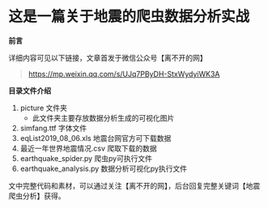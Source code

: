 # 这是一篇关于地震的爬虫数据分析实战

**前言**

详细内容可见以下链接，文章首发于微信公众号【离不开的网】

> https://mp.weixin.qq.com/s/UJq7PByDH-StxWydyiWK3A



**目录文件介绍**

1. picture 文件夹
   * 此文件夹主要存放数据分析生成的可视化图片
2. simfang.ttf    字体文件
3. eqList2019_08_06.xls    地震台网官方可下载数据
4. 最近一年世界地震情况.csv    爬取下载的数据
5. earthquake_spider.py    爬虫py可执行文件
6. earthquake_analysis.py    数据分析可视化py执行文件



文中完整代码和素材，可以通过关注【离不开的网】，后台回复完整关键词【地震爬虫分析】获得。
